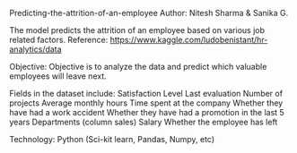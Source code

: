 Predicting-the-attrition-of-an-employee
Author: Nitesh Sharma & Sanika G.

The model predicts the attrition of an employee based on various job related factors.
Reference: 
https://www.kaggle.com/ludobenistant/hr-analytics/data
 
Objective:
Objective is to analyze the data and predict which valuable employees will leave next.
 
Fields in the dataset include:
 Satisfaction Level 
 Last evaluation 
 Number of projects 
 Average monthly hours 
 Time spent at the company
 Whether they have had a work accident
 Whether they have had a promotion in the last 5 years
 Departments (column sales)
 Salary
 Whether the employee has left
 
 Technology: Python (Sci-kit learn, Pandas, Numpy, etc)
